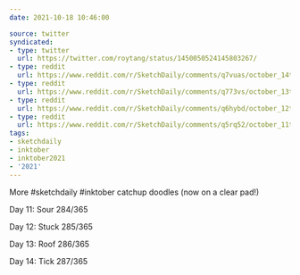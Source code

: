 ```yaml
---
date: 2021-10-18 10:46:00

source: twitter
syndicated:
- type: twitter
  url: https://twitter.com/roytang/status/1450050524145803267/
- type: reddit
  url: https://www.reddit.com/r/SketchDaily/comments/q7vuas/october_14th_anatober_brachioradialis/hh3es2h/
- type: reddit
  url: https://www.reddit.com/r/SketchDaily/comments/q773vs/october_13th_anatober_deltoid/hh3eroi/
- type: reddit
  url: https://www.reddit.com/r/SketchDaily/comments/q6hybd/october_12th_anatober_skeletal_arm/hh3erbr/
- type: reddit
  url: https://www.reddit.com/r/SketchDaily/comments/q5rq52/october_11th_anatober_skeletal_hand/hh3eqwq/
tags:
- sketchdaily
- inktober
- inktober2021
- '2021'
---
```


More #sketchdaily #inktober catchup doodles (now on a clear pad!)



Day 11: Sour 284/365

Day 12: Stuck 285/365

Day 13: Roof 286/365

Day 14: Tick 287/365 
